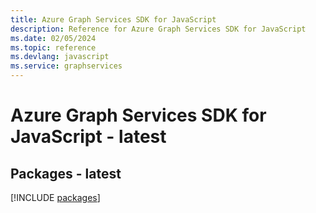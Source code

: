 ```yaml
---
title: Azure Graph Services SDK for JavaScript
description: Reference for Azure Graph Services SDK for JavaScript
ms.date: 02/05/2024
ms.topic: reference
ms.devlang: javascript
ms.service: graphservices
---
```

# Azure Graph Services SDK for JavaScript - latest
## Packages - latest
[!INCLUDE [packages](graph-services-index.md)]